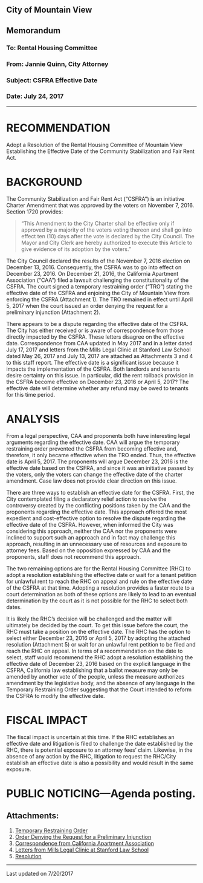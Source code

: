 ## City of Mountain View
## Memorandum
### To: Rental Housing Committee
### From: Jannie Quinn, City Attorney  
### Subject: CSFRA Effective Date  
### Date: July 24, 2017  

***

# RECOMMENDATION  
Adopt a Resolution of the Rental Housing Committee of Mountain View Establishing the Effective Date of the Community Stabilization and Fair Rent Act.

# BACKGROUND  
The Community Stabilization and Fair Rent Act (“CSFRA”) is an initiative Charter Amendment that was approved by the voters on November 7, 2016. Section 1720 provides:  

> “This Amendment to the City Charter shall be effective only if approved by a majority of the voters voting thereon and shall go into effect ten (10) days after the vote is declared by the City Council.  The Mayor and City Clerk are hereby authorized to execute this Article to give evidence of its adoption by the voters.”  

The City Council declared the results of the November 7, 2016 election on December 13, 2016. Consequently, the CSFRA was to go into effect on December 23, 2016. On December 21, 2016, the California Apartment Association (“CAA”) filed a lawsuit challenging the constitutionality of the CSFRA. The court signed a temporary restraining order (“TRO”) stating the effective date of the CSFRA and enjoining the City of Mountain View from enforcing the CSFRA (Attachment 1). The TRO remained in effect until April 5, 2017 when the court issued an order denying the request for a preliminary injunction (Attachment 2).  

There appears to be a dispute regarding the effective date of the CSFRA. The City has either received or is aware of correspondence from those directly impacted by the CSFRA. These letters disagree on the effective date. Correspondence from CAA updated in May 2017 and in a letter dated July 17, 2017 and letters from the Mills Legal Clinic at Stanford Law School dated May 26, 2017 and July 13, 2017 are attached as Attachments 3 and 4 to this staff report. The effective date is a significant issue because it impacts the implementation of the CSFRA. Both landlords and tenants desire certainty on this issue. In particular, did the rent rollback provision in the CSFRA become effective on December 23, 2016 or April 5, 2017? The effective date will determine whether any refund may be owed to tenants for this time period.  

# ANALYSIS  
From a legal perspective, CAA and proponents both have interesting legal arguments regarding the effective date. CAA will argue the temporary restraining order prevented the CSFRA from becoming effective and, therefore, it only became effective when the TRO ended. Thus, the effective date is April 5, 2017. The proponents will argue December 23, 2016 is the effective date based on the CSFRA, and since it was an initiative passed by the voters, only the voters can change the effective date of the charter amendment. Case law does not provide clear direction on this issue.  

There are three ways to establish an effective date for the CSFRA. First, the City contemplated filing a declaratory relief action to resolve the controversy created by the conflicting positions taken by the CAA and the proponents regarding the effective date. This approach offered the most expedient and cost-effective option to resolve the dispute regarding the effective date of the CSFRA. However, when informed the City was considering this approach, neither the CAA nor the proponents were inclined to support such an approach and in fact may challenge this approach, resulting in an unnecessary use of resources and exposure to attorney fees. Based on the opposition expressed by CAA and the proponents, staff does not recommend this approach.  

The two remaining options are for the Rental Housing Committee (RHC) to adopt a resolution establishing the effective date or wait for a tenant petition for unlawful rent to reach the RHC on appeal and rule on the effective date of the CSFRA at that time. Adopting a resolution provides a faster route to a court determination as both of these options are likely to lead to an eventual determination by the court as it is not possible for the RHC to select both dates.  

It is likely the RHC’s decision will be challenged and the matter will ultimately be decided by the court. To get this issue before the court, the RHC must take a position on the effective date. The RHC has the option to select either December 23, 2016 or April 5, 2017 by adopting the attached resolution (Attachment 5) or wait for an unlawful rent petition to be filed and reach the RHC on appeal. In terms of a recommendation on the date to select, staff would  recommend the RHC adopt a resolution establishing the effective date of December 23, 2016 based on the explicit language in the CSFRA, California law establishing that a ballot measure may only be amended by another vote of the people, unless the measure authorizes amendment by the legislative body, and the absence of any language in the Temporary Restraining Order suggesting that the Court intended to reform the CSFRA to modify the effective date.  

# FISCAL IMPACT  
The fiscal impact is uncertain at this time. If the RHC establishes an effective date and litigation is filed to challenge the date established by the RHC, there is potential exposure to an attorney fees’ claim. Likewise, in the absence of any action by the RHC, litigation to request the RHC/City establish an effective date is also a possibility and would result in the same exposure.  

# PUBLIC NOTICING—Agenda posting.

## Attachments:
1. [Temporary Restraining Order](../att/025.pdf)  
2. [Order Denying the Request for a Preliminary Injunction](../att/026.pdf)  
3. [Correspondence from California Apartment Association](../att/027.pdf)  
4. [Letters from Mills Legal Clinic at Stanford Law School](../att/028.pdf)  
5. [Resolution](../att/029) 



***
Last updated on 7/20/2017  